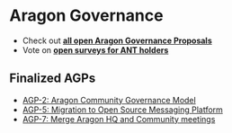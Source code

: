 # Aragon Governance

- Check out [**all open Aragon Governance Proposals**](https://github.com/aragon/governance/issues)
- Vote on [**open surveys for ANT holders**](http://survey.aragon.org)

## Finalized AGPs

- [AGP-2: Aragon Community Governance Model](https://github.com/aragon/governance/blob/master/AGP-2_Aragon_Community_Governance_Model.md)
- [AGP-5: Migration to Open Source Messaging Platform](https://github.com/aragon/governance/blob/master/AGP-5_Migration_to_Open_Source_Messaging_Platform.md)
- [AGP-7: Merge Aragon HQ and Community meetings](https://github.com/aragon/governance/blob/master/AGP-7_Merge_Aragon_HQ_and_Community_meetings.md)
